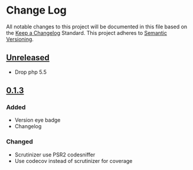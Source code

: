 # Change Log
All notable changes to this project will be documented in this file based on the [Keep a Changelog](http://keepachangelog.com/) Standard.
This project adheres to [Semantic Versioning](http://semver.org/).

## [Unreleased](https://github.com/gbprod/specification/compare/v0.1.3...HEAD)

 - Drop php 5.5

## [0.1.3](https://github.com/gbprod/specification/compare/v0.1.2...v0.1.3)

### Added
- Version eye badge
- Changelog

### Changed
- Scrutinizer use PSR2 codesniffer
- Use codecov instead of scrutinizer for coverage
